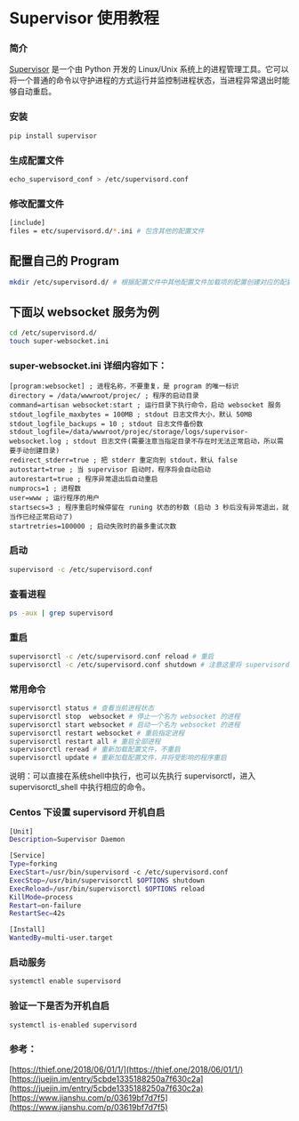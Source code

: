 # Supervisor 使用教程

### 简介
[Supervisor](http://supervisord.org/) 是一个由 Python 开发的 Linux/Unix 系统上的进程管理工具。它可以将一个普通的命令以守护进程的方式运行并监控制进程状态，当进程异常退出时能够自动重启。

### 安装
```bash
pip install supervisor
```

### 生成配置文件
```bash
echo_supervisord_conf > /etc/supervisord.conf
```

### 修改配置文件
```bash
[include]
files = etc/supervisord.d/*.ini # 包含其他的配置文件
```

## 配置自己的 Program
```bash
mkdir /etc/supervisord.d/ # 根据配置文件中其他配置文件加载项的配置创建对应的配置文件目录
```

## 下面以 websocket 服务为例
```bash
cd /etc/supervisord.d/
touch super-websocket.ini
```

### super-websocket.ini 详细内容如下：
```
[program:websocket] ; 进程名称，不要重复，是 program 的唯一标识
directory = /data/wwwroot/projec/ ; 程序的启动目录
command=artisan websocket:start ; 运行目录下执行命令，启动 websocket 服务
stdout_logfile_maxbytes = 100MB ; stdout 日志文件大小，默认 50MB
stdout_logfile_backups = 10 ; stdout 日志文件备份数
stdout_logfile=/data/wwwroot/projec/storage/logs/supervisor-websocket.log ; stdout 日志文件(需要注意当指定目录不存在时无法正常启动，所以需要手动创建目录)
redirect_stderr=true ; 把 stderr 重定向到 stdout，默认 false
autostart=true ; 当 supervisor 启动时，程序将会自动启动
autorestart=true ; 程序异常退出后自动重启
numprocs=1 ; 进程数
user=www ; 运行程序的用户
startsecs=3 ; 程序重启时候停留在 runing 状态的秒数 (启动 3 秒后没有异常退出，就当作已经正常启动了)
startretries=100000 ; 启动失败时的最多重试次数
```
### 启动
```bash
supervisord -c /etc/supervisord.conf
```
### 查看进程
```bash
ps -aux | grep supervisord
```

### 重启
```bash
supervisorctl -c /etc/supervisord.conf reload # 重启
supervisorctl -c /etc/supervisord.conf shutdown # 注意这里将 supervisord 进程关闭，但通过 supervisord 启动的进程没有关闭
```

### 常用命令
```bash
supervisorctl status # 查看当前进程状态
supervisorctl stop  websocket # 停止一个名为 websocket 的进程
supervisorctl start websocket # 启动一个名为 websocket 的进程
supervisorctl restart websocket # 重启指定进程
supervisorctl restart all # 重启全部进程
supervisorctl reread # 重新加载配置文件，不重启
supervisorctl update # 重新加载配置文件，并将受影响的程序重启
```
说明：可以直接在系统shell中执行，也可以先执行 supervisorctl，进入 supervisorctl_shell 中执行相应的命令。

### Centos 下设置 supervisord 开机自启
```bash
[Unit]
Description=Supervisor Daemon

[Service]
Type=forking
ExecStart=/usr/bin/supervisord -c /etc/supervisord.conf
ExecStop=/usr/bin/supervisorctl $OPTIONS shutdown
ExecReload=/usr/bin/supervisorctl $OPTIONS reload
KillMode=process
Restart=on-failure
RestartSec=42s

[Install]
WantedBy=multi-user.target
```

### 启动服务
```bash
systemctl enable supervisord
```

### 验证一下是否为开机自启
```bash
systemctl is-enabled supervisord 
```

### 参考：
[https://thief.one/2018/06/01/1/](https://thief.one/2018/06/01/1/)  
[https://juejin.im/entry/5cbde1335188250a7f630c2a](https://juejin.im/entry/5cbde1335188250a7f630c2a)  
[https://www.jianshu.com/p/03619bf7d7f5](https://www.jianshu.com/p/03619bf7d7f5)
